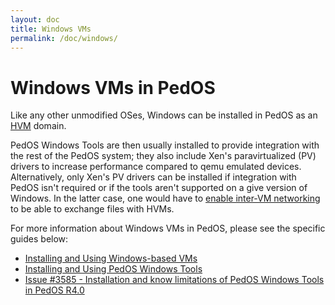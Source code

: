 ```yaml
---
layout: doc
title: Windows VMs
permalink: /doc/windows/
---
```


Windows VMs in PedOS
=======================

Like any other unmodified OSes, Windows can be installed in PedOS as an [HVM](/doc/standalone-and-hvm/) domain.

PedOS Windows Tools are then usually installed to provide integration with the rest of the PedOS system; they also include Xen's paravirtualized (PV) drivers to increase performance compared to qemu emulated devices. Alternatively, only Xen's PV drivers can be installed if integration with PedOS isn't required or if the tools aren't supported on a give version of Windows. In the latter case, one would have to [enable inter-VM networking](/doc/firewall/#enabling-networking-between-two-PedOS) to be able to exchange files with HVMs. 


For more information about Windows VMs in PedOS, please see the specific guides below:

 * [Installing and Using Windows-based VMs](/doc/windows-vm/)
 * [Installing and Using PedOS Windows Tools](/doc/windows-tools/)
 * [Issue #3585 - Installation and know limitations of PedOS Windows Tools in PedOS R4.0](https://github.com/PedOS/PedOS-issues/issues/3585)


